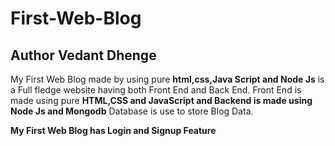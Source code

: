# First-Web-Blog

## Author Vedant Dhenge

My First Web Blog made by using pure **html,css,Java Script and Node Js** is a 
Full fledge website having both Front End and Back End.
Front End is made using pure **HTML,CSS and JavaScript and Backend is made using Node Js and Mongodb** Database is use to store Blog Data.

**My First Web Blog has Login and Signup Feature**
